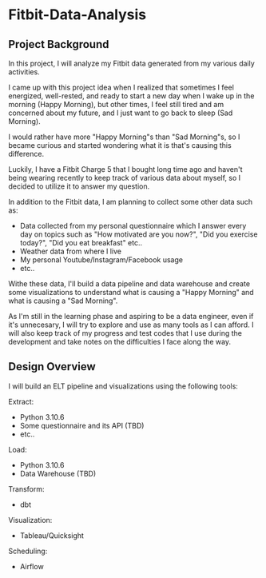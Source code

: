 # Fitbit-Data-Analysis

## Project Background
In this project, I will analyze my Fitbit data generated from my various daily activities.

I came up with this project idea when I realized that sometimes I feel energized, well-rested, and ready to start a new day when I wake up in the morning (Happy Morning), but other times, I feel still tired and am concerned about my future, and I just want to go back to sleep (Sad Morning).

I would rather have more "Happy Morning"s than "Sad Morning"s, so I became curious and started wondering what it is that's causing this difference.

Luckily, I have a Fitbit Charge 5 that I bought long time ago and haven't being wearing recently to keep track of various data about myself, so I decided to utilize it to answer my question.

In addition to the Fitbit data, I am planning to collect some other data such as:
- Data collected from my personal questionnaire which I answer every day on topics such as "How motivated are you now?", "Did you exercise today?", "Did you eat breakfast" etc..
- Weather data from where I live
- My personal Youtube/Instagram/Facebook usage
- etc..

Withe these data, I'll build a data pipeline and data warehouse and create some visualizations to understand what is causing a "Happy Morning" and what is causing a "Sad Morning".

As I'm still in the learning phase and aspiring to be a data engineer, even if it's unnecesary, I will try to explore and use as many tools as I can afford. I will also keep track of my progress and test codes that I use during the development and take notes on the difficulties I face along the way.


## Design Overview

I will build an ELT pipeline and visualizations using the following tools:

Extract:
- Python 3.10.6
- Some questionnaire and its API (TBD)
- etc..

Load:
- Python 3.10.6
- Data Warehouse (TBD)

Transform:
- dbt

Visualization:
- Tableau/Quicksight

Scheduling:
- Airflow

